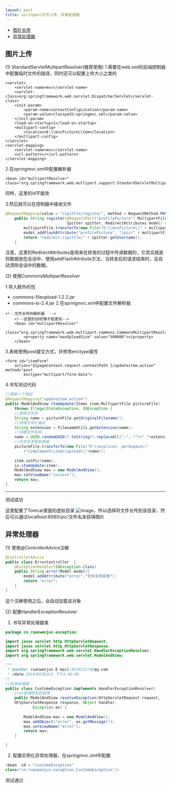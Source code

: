```yaml
---
layout: post
title: springmvc文件上传、异常处理器
---
```

* [图片长传](#图片长传)
* [异常处理器](#异常处理器)

## 图片上传

(1) StandardServletMultipartResolver(推荐使用)
1.需要在web.xml的前端控制器中配置临时文件的路径，同时还可以配置上传大小之类的

```
<servlet>
    <servlet-name>mvc</servlet-name>
    <servlet-class>org.springframework.web.servlet.DispatcherServlet</servlet-class>
    <init-param>
        <param-name>contextConfigLocation</param-name>
        <param-value>classpath:springmvc.xml</param-value>
    </init-param>
    <load-on-startup>1</load-on-startup>
    <multipart-config>
        <location>E:\\mvcPicture\\tem</location>
    </multipart-config>
</servlet>
<servlet-mapping>
    <servlet-name>mvc</servlet-name>
    <url-pattern>/</url-pattern>
</servlet-mapping>
```

2.在springmvc.xml中配置解析器

```
<bean id="multipartResolver" class="org.springframework.web.multipart.support.StandardServletMultipartResolver"/>
```

同样，这里的id不能改

3.然后就可以在控制器中接收文件
```java
@RequestMapping(value = "/spittle/register", method = RequestMethod.POST)
    public String register(@RequestPart("profilePicture") MultipartFile multipartFile,
                           Spitter spitter, RedirectAttributes model) throws IOException {
        multipartFile.transferTo(new File("E:\\mvcPicture\\" + multipartFile.getOriginalFilename()));
        model.addFlashAttribute("profilePicture", "/pic/" + multipartFile.getOriginalFilename());
        return "redirect:/spittle/" + spitter.getUsername();
    }
```
注意，这里的RedirectAttributes是用来在转发的过程中传递数据的，它其实就是将数据放在会话中，使用addFlashAttribute方法，当转发后的请求结束时，会自动清除会话中的数据。

(2) 使用CommonsMultipartResolver

1.导入额外的包
- commons-fileupload-1.2.2.jar
- commons-io-2.4.jar
2.在springmvc.xml中配置文件解析器

```
<!--文件长传的解析器  -->
    <!--这里的ID好像不能更改-->
	<bean id="multipartResolver" 
	class="org.springframework.web.multipart.commons.CommonsMultipartResolver">
		<property name="maxUploadSize" value="500000"></property>
	</bean>
```
3.表格使用post提交方式，并修改enctype属性

```
<form id="itemForm"	
    action="${pageContext.request.contextPath }/updateitem.action" method="post
		enctype="multipart/form-data">
```
4.书写测试代码

```java
//更新一个商品
@RequestMapping("updateitem.action")
public ModelAndView itemUpdate(Items item,MultipartFile pictureFile)
    throws IllegalStateException, IOException {
    //获得文件名
	String name = pictureFile.getOriginalFilename();
	//获得文件扩展名
	String extension = FilenameUtils.getExtension(name);
	//创建文件名称
	name = UUID.randomUUID().toString().replaceAll("-", "")+"."+extension;
	//将文件复制到电脑
	pictureFile.transferTo(new File("E:\\ecplices _workspace\\"
	    +"simplework\\ssm\\upload\\"+name));
	    
	item.setPic(name);
	is.itemUpdate(item);
	ModelAndView mav = new ModelAndView();
	mav.setViewName("success");
	return mav; 
}
```

---
测试成功

这里配置了Tomcat里面的虚拟目录
![image](https://ruanwenjun.github.io/images/QQ图片20180410161626.png)，所以选择将文件长传到该目录，然后可以通过localhost:8080/pic/文件名来获得图片

## 异常处理器
(1) 使用@ControllerAdvice注解
```java
@ControllerAdvice
public class ErrorController  {
    @ExceptionHandler(IOException.class)
    public String error(Model model){
        model.addAttribute("error","文件长传异常");
        return "error";
    }
}
```
这个注解使用之后，会自动加载该对象

(2) 配置HandlerExceptionResolver

1. 书写异常处理器类

```java
package cn.ruanwenjun.exception;

import javax.servlet.http.HttpServletRequest;
import javax.servlet.http.HttpServletResponse;
import org.springframework.web.servlet.HandlerExceptionResolver;
import org.springframework.web.servlet.ModelAndView;

/**
 * @author ruanwenjun E-mail:861923274@qq.com
 * @date 2018年4月10日 下午3:46:46
*/
//异常处理器
public class CustomeException implements HandlerExceptionResolver{
    //ex是捕获到的异常
	public ModelAndView resolveException(HttpServletRequest request,
	HttpServletResponse response, Object handler,
			Exception ex) {
		
		ModelAndView mav = new ModelAndView();
		mav.addObject("error", ex.getMessage());
		mav.setViewName("error");
		return mav;
	}

}

```
2. 配置实例化异常处理器，在springmvc.xml中配置

```java
<bean  id = "customeException"
class="cn.ruanwenjun.exception.CustomeException"/>
```
测试通过

